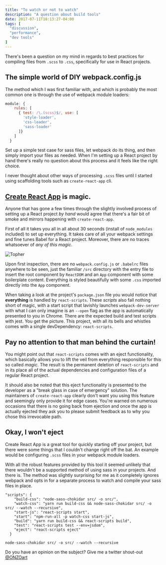 ```yaml
---
title: "To watch or not to watch"
description: "A question about build tools"
date: 2017-07-11T18:13:27-04:00
tags: [
  "discussion",
  "performance",
  "dev tools"
]
---
```


There's been a question on my mind in regards to best practices for compiling files from `.scss` to `.css`, specifically for use in React projects.


## The simple world of DIY webpack.config.js

The method which I was first familiar with, and which is probably the most common one is through the use of webpack module loaders:

```javascript
module: {
    rules: [
      { test: /\.(scss)$/, use: [
        'style-loader',
        'css-loader',
        'sass-loader'
      ]}
    ]
  }
```

Set up a simple test case for sass files, let webpack do its thing, and then simply import your files as needed. When I'm setting up a React project by hand there's really no question about this process and it feels like the right choice.

I never thought about other ways of processing `.scss` files until I started using scaffolding tools such as `create-react-app` cli.

## [Create React App](https://github.com/facebookincubator/create-react-app) is magic.

Anyone that has gone a few times through the slightly involved process of setting up a React project *by hand* would agree that there's a fair bit of smoke and mirrors happening with `create-react-app`.

First of all it takes you all in all about 30 seconds (install of `node_modules` included) to set up everything. It takes care of all your webpack settings and fine tunes Babel for a React project. Moreover, there are no traces whatsoever of *any of this magic*.

![Topher](/uploads/topher.gif)

Upon first inspection, there are no `webpack.config.js` or `.babelrc` files anywhere to be seen, just the familiar `/src` directory with the entry file to insert the root component by `ReactDOM` and an `App` component with some boilerplate content. Everything is styled beautifully with some `.css` imported directly into the `App` component.

When taking a look at the project's `package.json` file you would notice that **everything** is handled by `react-scripts`. These *scripts* also fall nothing short of magic, with a start script that lavishly launches `webpack-dev-server` with what I can only imagine is an `--open` flag as the app is automatically presented to you in Chrome. There are the expected build and test scripts with jest. You get the picture. This project, with all its bells and whistles comes with a single devDependency: `react-scripts`.


## Pay no attention to that man behind the curtain!

You might point out that `react-scripts` comes with an eject functionality, which basically allows you to lift the veil from everything responsible for this so called *magic*. The result is the permanent deletion of `react-scripts` and in its place all of the actual dependencies and configuration files of a regular React project.

It should also be noted that this eject functionality is presented to the developer as a "break glass in case of emergency" solution. The maintainers of `create-react-app` clearly don't want you using this feature and seemingly only provide it for edge cases. You're warned on numerous occasions that there is no going back from ejection and once the app is actually ejected they ask you to please submit feedback as to why you chose this irrevocable path.

## Okay, I won't eject

Create React App is a great tool for quickly starting off your project, but there were some things that I couldn't change right off the bat. An example would be configuring `.scss` files in your webpack module loaders.

With all the robust features provided by this tool it seemed unlikely that there wouldn't be a supported method of using sass in your projects. And there is. The method was slightly surprising for me as it completely ignores webpack and opts in for a separate process to watch and compile your sass files in place.

```
"scripts": {
    "build-css": "node-sass-chokidar src/ -o src/",
    "watch-css": "yarn run build-css && node-sass-chokidar src/ -o src/ --watch --recursive",
    "start-js": "react-scripts start",
    "start": "npm-run-all -p watch-css start-js",
    "build": "yarn run build-css && react-scripts build",
    "test": "react-scripts test --env=jsdom",
    "eject": "react-scripts eject"
  }
```



```
node-sass-chokidar src/ -o src/ --watch --recursive
```

Do you have an opinion on the subject? Give me a twitter shout-out [@ONZOart](https://twitter.com/intent/tweet?text=Thinking%20about%20watching%20or%20not%20watching&url=http%3A%2F%2Fbit.ly%2FnodeWatch&via=ONZOart)